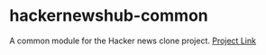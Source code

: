 # hackernewshub-common
A common module for the Hacker news clone project.
[Project Link](https://github.com/Shubhamjain2908/hackernewshub)
